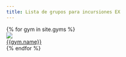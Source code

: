 ```yaml
---
title: Lista de grupos para incursiones EX
---
```


<div class="container-fluid">
  <div class="row">
		{% for gym in site.gyms %}
    <div class="col-xs-6 col-sm-6 col-md-4 col-lg-3">
      <a href="{{gym.group}}">
        <img src="{{gym.image}}" style="max-width:200px" class="rounded-circle mx-auto d-block">
        <div class="text-center">
          {{gym.name}}
        </div>
      </a>
    </div>
    {% endfor %}
  </div>
</div>
